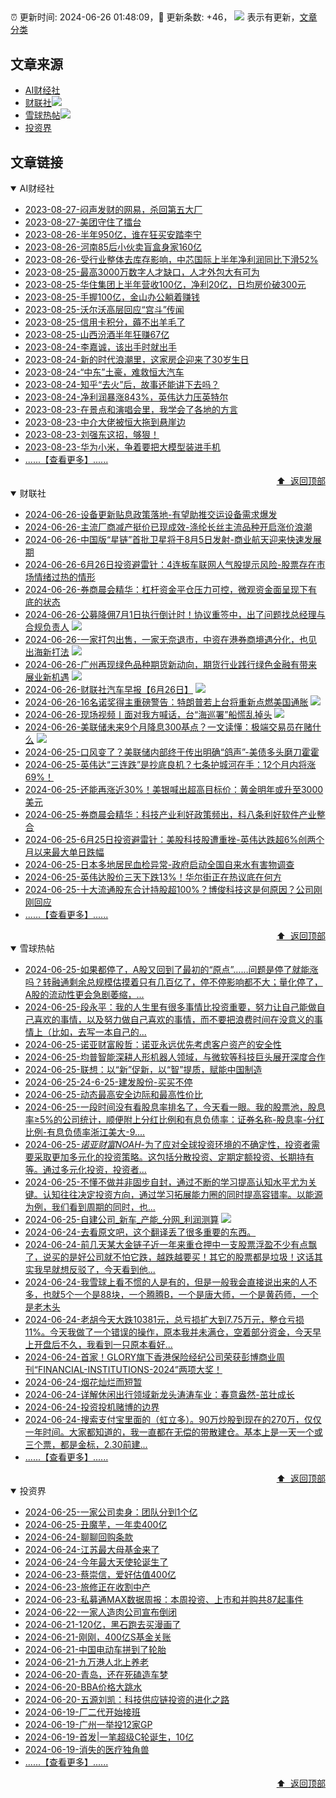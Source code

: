 ##

:alarm_clock: 更新时间: 2024-06-26 01:48:09，:rocket: 更新条数: +46， ![](/assets/dot.png) 表示有更新，[文章分类](/TAGS.md)

## 文章来源

- [AI财经社](#ai财经社)  
- [财联社](#财联社)![](/assets/dot.png)   
- [雪球热帖](#雪球热帖)![](/assets/dot.png)   
- [投资界](#投资界)  

## 文章链接

<details open>
<summary id="ai财经社">
 AI财经社
</summary>


- [2023-08-27-闷声发财的网易，杀回第五大厂](https://www.aicaijing.com.cn/article/18610)  
- [2023-08-27-美团守住了擂台](https://www.aicaijing.com.cn/article/18611)  
- [2023-08-26-半年950亿，谁在狂买安踏李宁](https://www.aicaijing.com.cn/article/18607)  
- [2023-08-26-河南85后小伙卖盲盒身家160亿](https://www.aicaijing.com.cn/article/18608)  
- [2023-08-26-受行业整体去库存影响，中芯国际上半年净利润同比下滑52%](https://www.aicaijing.com.cn/article/18609)  
- [2023-08-25-最高3000万数字人才缺口，人才外包大有可为](https://www.aicaijing.com.cn/article/18601)  
- [2023-08-25-华住集团上半年营收100亿，净利20亿，日均房价破300元](https://www.aicaijing.com.cn/article/18602)  
- [2023-08-25-手握100亿，金山办公躺着赚钱](https://www.aicaijing.com.cn/article/18603)  
- [2023-08-25-沃尔沃高层回应“宫斗”传闻](https://www.aicaijing.com.cn/article/18604)  
- [2023-08-25-信用卡积分，薅不出羊毛了](https://www.aicaijing.com.cn/article/18605)  
- [2023-08-25-山西汾酒半年狂赚67亿](https://www.aicaijing.com.cn/article/18606)  
- [2023-08-24-李嘉诚，该出手时就出手](https://www.aicaijing.com.cn/article/18596)  
- [2023-08-24-新的时代浪潮里，这家房企迎来了30岁生日](https://www.aicaijing.com.cn/article/18597)  
- [2023-08-24-“中东”土豪，难救恒大汽车](https://www.aicaijing.com.cn/article/18598)  
- [2023-08-24-知乎“去火”后，故事还能讲下去吗？](https://www.aicaijing.com.cn/article/18599)  
- [2023-08-24-净利润暴涨843%，英伟达力压英特尔](https://www.aicaijing.com.cn/article/18600)  
- [2023-08-23-在景点和演唱会里，我学会了各地的方言](https://www.aicaijing.com.cn/article/18591)  
- [2023-08-23-中介大佬被恒大拖到悬崖边](https://www.aicaijing.com.cn/article/18592)  
- [2023-08-23-刘强东这招，够狠！](https://www.aicaijing.com.cn/article/18593)  
- [2023-08-23-华为小米，争着要把大模型装进手机](https://www.aicaijing.com.cn/article/18594)  
- [......【查看更多】......](/details/AI财经社.md)

<div align="right"><a href="#文章来源">⬆ &nbsp;返回顶部</a></div>
</details>

<details open>
<summary id="财联社">
 财联社
</summary>


- [2024-06-26-设备更新贴息政策落地-有望助推交运设备需求爆发](https://www.cls.cn/detail/1714597)  
- [2024-06-26-主流厂商减产挺价已现成效-涤纶长丝主流品种开启涨价浪潮](https://www.cls.cn/detail/1714587)  
- [2024-06-26-中国版“星链”首批卫星将于8月5日发射-商业航天迎来快速发展期](https://www.cls.cn/detail/1714590)  
- [2024-06-26-6月26日投资避雷针：4连板车联网人气股提示风险-股票存在市场情绪过热的情形](https://www.cls.cn/detail/1714617)  
- [2024-06-26-券商晨会精华：杠杆资金平仓压力可控，微观资金面呈现下有底的状态](https://www.cls.cn/detail/1714607)  
- [2024-06-26-公募降佣7月1日执行倒计时！协议重签中，出了问题找总经理与合规负责人](https://www.cls.cn/detail/1714635) ![](/assets/new.png)  
- [2024-06-26-一家打包出售，一家无奈退市，中资在港券商境遇分化，也见出海新打法](https://www.cls.cn/detail/1714651) ![](/assets/new.png)  
- [2024-06-26-广州再现绿色品种期货新动向，期货行业践行绿色金融有带来展业新机遇](https://www.cls.cn/detail/1714654) ![](/assets/new.png)  
- [2024-06-26-财联社汽车早报【6月26日】](https://www.cls.cn/detail/1714655) ![](/assets/new.png)  
- [2024-06-26-16名诺奖得主重磅警告：特朗普若上台将重新点燃美国通胀](https://www.cls.cn/detail/1714634) ![](/assets/new.png)  
- [2024-06-26-现场视频丨面对我方喊话，台“海巡署”船慌乱掉头](https://www.cls.cn/detail/1714637) ![](/assets/new.png)  
- [2024-06-26-美联储未来9个月降息300基点？一文读懂：极端交易员在赌什么](https://www.cls.cn/detail/1714690) ![](/assets/new.png)  
- [2024-06-25-口风变了？美联储内部终于传出明确“鸽声”-美债多头磨刀霍霍](https://www.cls.cn/detail/1713438)  
- [2024-06-25-英伟达“三连跌”是抄底良机？七条护城河在手：12个月内将涨69%！](https://www.cls.cn/detail/1713402)  
- [2024-06-25-还能再涨近30%！美银喊出超高目标价：黄金明年或升至3000美元](https://www.cls.cn/detail/1713401)  
- [2024-06-25-券商晨会精华：科技产业利好政策频出，科八条利好软件产业整合](https://www.cls.cn/detail/1713390)  
- [2024-06-25-6月25日投资避雷针：美股科技股遭重挫-英伟达跌超6%创两个月以来最大单日跌幅](https://www.cls.cn/detail/1713393)  
- [2024-06-25-日本多地居民血检异常-政府启动全国自来水有害物调查](https://www.cls.cn/detail/1713485)  
- [2024-06-25-英伟达股价三天下跌13%！华尔街正在热议底在何方](https://www.cls.cn/detail/1713490)  
- [2024-06-25-十大流通股东合计持股超100%？博俊科技这是何原因？公司刚刚回应](https://www.cls.cn/detail/1713522)  
- [......【查看更多】......](/details/财联社.md)

<div align="right"><a href="#文章来源">⬆ &nbsp;返回顶部</a></div>
</details>

<details open>
<summary id="雪球热帖">
 雪球热帖
</summary>


- [2024-06-25-如果都停了，A股又回到了最初的“原点”……问题是停了就能涨吗？转融通剩余总规模估摸着只有几百亿了，停不停影响都不大；量化停了，A股的流动性更会急剧萎缩，...](https://xueqiu.com/1102105103/295136986)  
- [2024-06-25-段永平：我的人生里有很多事情比投资重要，努力让自己能做自己喜欢的事情，以及努力做自己喜欢的事情，而不要把浪费时间在没意义的事情上（比如，去写一本自己的...](https://xueqiu.com/4774912529/295062465)  
- [2024-06-25-诺亚财富殷哲：诺亚永远优先考虑客户资产的安全性](https://xueqiu.com/6323109995/295102886)  
- [2024-06-25-均普智能深耕人形机器人领域，与微软等科技巨头展开深度合作](https://xueqiu.com/9284738691/295059726)  
- [2024-06-25-联想：以“新”促新，以“智”提质，赋能中国制造](https://xueqiu.com/4328439158/295056907)  
- [2024-06-25-24-6-25-建发股份-买买不停](https://xueqiu.com/8772786299/295113356)  
- [2024-06-25-动态最高安全边际和最高性价比](https://xueqiu.com/2792218779/295119448)  
- [2024-06-25-一段时间没有看股息率排名了，今天看一眼。我的股票池，股息率≥5%的公司统计，顺便附上分红比例和有息负债率：证券名称-股息率-分红比例-有息负债率浙江美大-9....](https://xueqiu.com/1193805304/295162239)  
- [2024-06-25-$诺亚财富NOAH$-为了应对全球投资环境的不确定性，投资者需要采取更加多元化的投资策略。这包括分散投资、定期定额投资、长期持有等。通过多元化投资，投资者...](https://xueqiu.com/4342399646/295044606)  
- [2024-06-25-不懂不做并非固步自封，通过不断的学习提高认知水平尤为关键。认知往往决定投资方向，通过学习拓展能力圈的同时提高容错率。以能源为例，我们看到周期的同时，也...](https://xueqiu.com/9742512811/295135111)  
- [2024-06-25-自建公司_新车_产能_分网_利润测算](https://xueqiu.com/7708069301/295161981) ![](/assets/new.png)  
- [2024-06-24-去看原文吧，这个翻译丢了很多重要的东西。](https://xueqiu.com/1247347556/295014968)  
- [2024-06-24-前几天某大金链子近一年来重仓押中一支股票浮盈不少有点飘了，说买的是好公司就不怕它跌，越跌越要买！其它的股票都是垃圾！这话其实我早就想反驳了，今天看到他...](https://xueqiu.com/2166236329/295012218)  
- [2024-06-24-我雪球上看不惯的人是有的，但是一般我会直接说出来的人不多，也就5个一个是88块，一个腾腾B，一个是唐大师，一个是黄药师，一个是老木头](https://xueqiu.com/8790885129/294963068)  
- [2024-06-24-老胡今天大跌10381元，总亏损扩大到7.75万元，整仓亏损11%。今天我做了一个错误的操作，原本我并未满仓，空着部分资金，今天早上开盘后不久，我看到一只原本看好...](https://xueqiu.com/9325142292/294966057)  
- [2024-06-24-首家！GLORY旗下香港保险经纪公司荣获彭博商业周刊“FINANCIAL-INSTITUTIONS-2024”两项大奖！](https://xueqiu.com/7561611459/294939680)  
- [2024-06-24-烟花灿烂而短暂](https://xueqiu.com/1821992043/294865609)  
- [2024-06-24-详解休闲出行领域新龙头涛涛车业：春意盎然-茁壮成长](https://xueqiu.com/7954169295/294919900)  
- [2024-06-24-投资投机赌博的边界](https://xueqiu.com/1760673340/294868455)  
- [2024-06-24-搜索支付宝里面的（虹立多）。90万炒股到现在的270万，仅仅一年时间。大家都知道的，我一直都在无偿的带散建仓。基本上是一天一个或三个票，都是金标，2.30前建...](https://xueqiu.com/6235486512/294918753)  
- [......【查看更多】......](/details/雪球热帖.md)

<div align="right"><a href="#文章来源">⬆ &nbsp;返回顶部</a></div>
</details>

<details open>
<summary id="投资界">
 投资界
</summary>


- [2024-06-25-一家公司卖身：团队分到1个亿](https://posts.careerengine.us/p/667a763af861d3574acb3474)  
- [2024-06-25-丑魔芋，一年卖400亿](https://posts.careerengine.us/p/667a7658a1f49b57ffaf3d04)  
- [2024-06-24-聊聊回购条款](https://posts.careerengine.us/p/6679234c48ef5d7302818efc)  
- [2024-06-24-江苏最大母基金来了](https://posts.careerengine.us/p/6679233dbc442c72d55dfc9d)  
- [2024-06-24-今年最大天使轮诞生了](https://posts.careerengine.us/p/6679233dbc442c72d55dfc95)  
- [2024-06-23-蔡崇信，爱好估值400亿](https://posts.careerengine.us/p/6677c7694d125563e296e55a)  
- [2024-06-23-旅修正在收割中产](https://posts.careerengine.us/p/6677c778e02f6b640aa329b3)  
- [2024-06-23-私募通MAX数据周报：本周投资、上市和并购共87起事件](https://posts.careerengine.us/p/6677c787a3420b64361cb863)  
- [2024-06-22-一家人造肉公司宣布倒闭](https://posts.careerengine.us/p/6676870645eecb659e3cfb14)  
- [2024-06-21-120亿，黑石跑去买漫画了](https://posts.careerengine.us/p/667505d47883455875bd7697)  
- [2024-06-21-刚刚，400亿S基金关账](https://posts.careerengine.us/p/667505e46dd30759206906c6)  
- [2024-06-21-中国电动车拼到了轮胎](https://posts.careerengine.us/p/667505e46dd30759206906bd)  
- [2024-06-21-九万港人北上养老](https://posts.careerengine.us/p/667505f7b96b7159555c501f)  
- [2024-06-20-青岛，还在死磕造车梦](https://posts.careerengine.us/p/66737bedb57ef4351461073f)  
- [2024-06-20-BBA价格大跳水](https://posts.careerengine.us/p/66737bde362eae34f60422b3)  
- [2024-06-20-五源刘凯：科技供应链投资的进化之路](https://posts.careerengine.us/p/66737bde362eae34f60422bb)  
- [2024-06-19-厂二代开始接班](https://posts.careerengine.us/p/66722f205113b4676d284c1d)  
- [2024-06-19-广州一举投12家GP](https://posts.careerengine.us/p/66722f205113b4676d284c15)  
- [2024-06-19-首发|一笔超级C轮诞生，10亿](https://posts.careerengine.us/p/66722f205113b4676d284c0d)  
- [2024-06-19-消失的医疗独角兽](https://posts.careerengine.us/p/66722f2ff95bbe678f2c2e63)  
- [......【查看更多】......](/details/投资界.md)

<div align="right"><a href="#文章来源">⬆ &nbsp;返回顶部</a></div>
</details>
